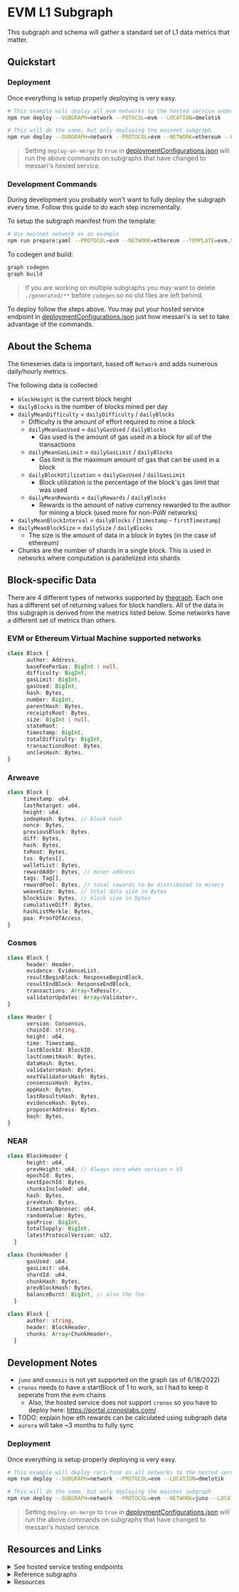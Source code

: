 # EVM L1 Subgraph

This subgraph and schema will gather a standard set of L1 data metrics that matter.

## Quickstart

### Deployment

Once everything is setup properly deploying is very easy.

```bash
# This example will deploy all evm networks to the hosted service under "dmelotik" in deploymentConfigurations.json
npm run deploy --SUBGRAPH=network --POTOCOL=evm --LOCATION=dmelotik

# This will do the same, but only deploying the mainnet subgraph
npm run deploy --SUBGRAPH=network --PROTOCOL=evm --NETWORK=ethereum --LOCATION=dmelotik
```

> Setting `deploy-on-merge` to `true` in [deploymentConfigurations.json](../../deployment/deploymentConfigurations.json) will run the above commands on subgraphs that have changed to messari's hosted service.

### Development Commands

During development you probably won't want to fully deploy the subgraph every time. Follow this guide to do each step incrementally.

To setup the subgraph manifest from the template:

```bash
# Use mainnet network as an example
npm run prepare:yaml --PROTOCOL=evm --NETWORK=ethereum --TEMPLATE=evm.template.yaml
```

To codegen and build:

```bash
graph codegen
graph build
```

> If you are working on multiple subgraphs you may want to delete `./generated/**` before `codegen` so no old files are left behind.

To deploy follow the steps above. You may put your hosted service endpoint in [deploymentConfigurations.json](../../deployment/deploymentConfigurations.json) just how messari's is set to take advantage of the commands.

## About the Schema

The timeseries data is important, based off `Network` and adds numerous daily/hourly metrics.

The following data is collected:

- `blockHeight` is the current block height
- `dailyBlocks` is the number of blocks mined per day
- `dailyMeanDifficulty` = `dailyDifficulty` / `dailyBlocks`
  - Difficulty is the amount of effort required to mine a block
  - `dailyMeanGasUsed` = `dailyGasUsed` / `dailyBlocks`
    - Gas used is the amount of gas used in a block for all of the transactions
  - `dailyMeanGasLimit` = `dailyGasLimit` / `dailyBlocks`
    - Gas limit is the maximum amount of gas that can be used in a block
  - `dailyBlockUtilization` = `dailyGasUsed` / `dailGasLimit`
    - Block utilization is the percentage of the block's gas limit that was used
  - `dailyMeanRewards` = `dailyRewards` / `dailyBlocks`
    - Rewards is the amount of native currency rewarded to the author for mining a block (used more for non-PoW networks)
- `dailyMeanBlockInterval` = `dailyBlocks` / (`timestamp` - `firstTimestamp`)
- `dailyMeanBlockSize` = `dailySize` / `dailyBlocks`
  - The size is the amount of data in a block in bytes (in the case of ethereum)
- Chunks are the number of shards in a single block. This is used in networks where computation is parallelized into shards

## Block-specific Data

There are 4 different types of networks supported by [thegraph](https://thegraph.com/). Each one has a different set of returning values for block handlers. All of the data in this subgraph is derived from the metrics listed below. Some networks have a different set of metrics than others.

### EVM or Ethereum Virtual Machine supported networks

```ts
class Block {
      author: Address,
      baseFeePerGas: BigInt | null,
      difficulty: BigInt,
      gasLimit: BigInt,
      gasUsed: BigInt,
      hash: Bytes,
      number: BigInt,
      parentHash: Bytes,
      receiptsRoot: Bytes,
      size: BigInt | null,
      stateRoot: ,
      timestamp: BigInt,
      totalDifficulty: BigInt,
      transactionsRoot: Bytes,
      unclesHash: Bytes,
}
```

### Arweave

```ts
class Block {
     timestamp: u64,
     lastRetarget: u64,
     height: u64,
     indepHash: Bytes, // block hash
     nonce: Bytes,
     previousBlock: Bytes,
     diff: Bytes,
     hash: Bytes,
     txRoot: Bytes,
     txs: Bytes[],
     walletList: Bytes,
     rewardAddr: Bytes, // miner address
     tags: Tag[],
     rewardPool: Bytes, // total rewards to be distributed to miners
     weaveSize: Bytes, // total data size in Bytes
     blockSize: Bytes, // block size in Bytes
     cumulativeDiff: Bytes,
     hashListMerkle: Bytes,
     poa: ProofOfAccess,
}
```

### Cosmos

```ts
class Block {
      header: Header,
      evidence: EvidenceList,
      resultBeginBlock: ResponseBeginBlock,
      resultEndBlock: ResponseEndBlock,
      transactions: Array<TxResult>,
      validatorUpdates: Array<Validator>,
}

class Header {
      version: Consensus,
      chainId: string,
      height: u64,
      time: Timestamp,
      lastBlockId: BlockID,
      lastCommitHash: Bytes,
      dataHash: Bytes,
      validatorsHash: Bytes,
      nextValidatorsHash: Bytes,
      consensusHash: Bytes,
      appHash: Bytes,
      lastResultsHash: Bytes,
      evidenceHash: Bytes,
      proposerAddress: Bytes,
      hash: Bytes,
}
```

### NEAR

```ts
class BlockHeader {
      height: u64,
      prevHeight: u64, // Always zero when version < V3
      epochId: Bytes,
      nextEpochId: Bytes,
      chunksIncluded: u64,
      hash: Bytes,
      prevHash: Bytes,
      timestampNanosec: u64,
      randomValue: Bytes,
      gasPrice: BigInt,
      totalSupply: BigInt,
      latestProtocolVersion: u32,
  }

class ChunkHeader {
      gasUsed: u64,
      gasLimit: u64,
      shardId: u64,
      chunkHash: Bytes,
      prevBlockHash: Bytes,
      balanceBurnt: BigInt, // also the fee
  }

class Block {
      author: string,
      header: BlockHeader,
      chunks: Array<ChunkHeader>,
  }
```

## Development Notes

- `juno` and `osmosis` is not yet supported on the graph (as of 6/18/2022)
- `cronos` needs to have a startBlock of 1 to work, so I had to keep it seperate from the evm chains
  - Also, the hosted service does not support `cronos` so you have to deploy here: https://portal.cronoslabs.com/
- TODO: explain how eth rewards can be calculated using subgraph data
- `aurora` will take ~3 months to fully sync

### Deployment

Once everything is setup properly deploying is very easy.

```bash
# This example will deploy rari-fuse on all networks to the hosted service under "dmelotik" in deploymentConfigurations.json
npm run deploy --SUBGRAPH=network --PROTOCOL=evm --LOCATION=dmelotik

# This will do the same, but only deploying the mainnet subgraph
npm run deploy --SUBGRAPH=network --PROTOCOL=evm --NETWORK=juno --LOCATION=dmelotik
```

> Setting `deploy-on-merge` to `true` in [deploymentConfigurations.json](../../deployment/deploymentConfigurations.json) will run the above commands on subgraphs that have changed to messari's hosted service.

## Resources and Links

<details>
<summary>See hosted service testing endpoints</summary>
<br>

- Arbitrum One: https://thegraph.com/hosted-service/subgraph/dmelotik/network-arbitrum-one
- Aurora: https://thegraph.com/hosted-service/subgraph/dmelotik/network-aurora
- Avalanche: https://thegraph.com/hosted-service/subgraph/dmelotik/network-avalanche
- Boba: https://thegraph.com/hosted-service/subgraph/dmelotik/network-boba
- BSC: https://thegraph.com/hosted-service/subgraph/dmelotik/network-bsc
- Celo: https://thegraph.com/hosted-service/subgraph/dmelotik/network-celo
- Clover: https://thegraph.com/hosted-service/subgraph/dmelotik/network-clover
- Cronos: https://graph.cronoslabs.com/subgraphs/name/network-cronos/first-subgraph/graphql
- Fantom: https://thegraph.com/hosted-service/subgraph/dmelotik/network-fantom
- Fuse: https://thegraph.com/hosted-service/subgraph/dmelotik/network-fuse
- Harmony: https://thegraph.com/hosted-service/subgraph/dmelotik/network-harmony
- Mainnet: https://thegraph.com/hosted-service/subgraph/dmelotik/network-mainnet
- Matic: https://thegraph.com/hosted-service/subgraph/dmelotik/network-matic
- Moonbeam: https://thegraph.com/hosted-service/subgraph/dmelotik/network-optimism
- Moonriver: https://thegraph.com/hosted-service/subgraph/dmelotik/network-moonriver
- Optimism: https://thegraph.com/hosted-service/subgraph/dmelotik/network-optimism
- xDai: https://thegraph.com/hosted-service/subgraph/dmelotik/network-xdai
- Arweave: https://thegraph.com/hosted-service/subgraph/dmelotik/network-arweave-mainnet
- Cosmos: https://thegraph.com/hosted-service/subgraph/dmelotik/network-cosmoshub
- Juno: https://thegraph.com/hosted-service/subgraph/dmelotik/network-juno
- Osmosis: https://thegraph.com/hosted-service/subgraph/dmelotik/network-osmosis
- NEAR: https://thegraph.com/hosted-service/subgraph/dmelotik/network-near-mainnet

</details>

<details>
<summary>Reference subgraphs</summary>
<br>

- https://github.com/stakewise/subgraphs/tree/main/subgraphs/ethereum
- https://github.com/graphprotocol/example-subgraph
- https://thegraph.com/explorer/subgraph?id=3WFXNz46rk4iuVgsBybcGtxMa4cbHkBLfuSjUvvqs2MD&view=Overview
- Arweave: https://github.com/hepnerthomas/arweave-revenues
- Near: https://github.com/linear-protocol/linear-subgraph
- Cosmos: https://github.com/graphprotocol/example-subgraph/tree/cosmos-block-filtering

</details>

<details>
<summary>Resources</summary>
<br>

- https://ethereum.org/en/developers/docs/gas/
- https://docs.near.org/docs/develop/basics/getting-started

</details>
